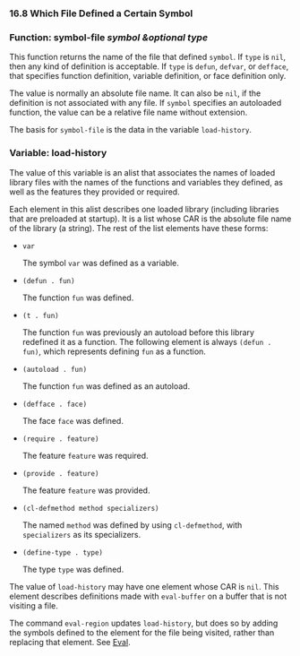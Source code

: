 

### 16.8 Which File Defined a Certain Symbol

### Function: **symbol-file** *symbol \&optional type*

This function returns the name of the file that defined `symbol`. If `type` is `nil`, then any kind of definition is acceptable. If `type` is `defun`, `defvar`, or `defface`, that specifies function definition, variable definition, or face definition only.

The value is normally an absolute file name. It can also be `nil`, if the definition is not associated with any file. If `symbol` specifies an autoloaded function, the value can be a relative file name without extension.

The basis for `symbol-file` is the data in the variable `load-history`.

### Variable: **load-history**

The value of this variable is an alist that associates the names of loaded library files with the names of the functions and variables they defined, as well as the features they provided or required.

Each element in this alist describes one loaded library (including libraries that are preloaded at startup). It is a list whose CAR is the absolute file name of the library (a string). The rest of the list elements have these forms:

*   `var`

    The symbol `var` was defined as a variable.

*   `(defun . fun)`

    The function `fun` was defined.

*   `(t . fun)`

    The function `fun` was previously an autoload before this library redefined it as a function. The following element is always `(defun . fun)`, which represents defining `fun` as a function.

*   `(autoload . fun)`

    The function `fun` was defined as an autoload.

*   `(defface . face)`

    The face `face` was defined.

*   `(require . feature)`

    The feature `feature` was required.

*   `(provide . feature)`

    The feature `feature` was provided.

*   `(cl-defmethod method specializers)`

    The named `method` was defined by using `cl-defmethod`, with `specializers` as its specializers.

*   `(define-type . type)`

    The type `type` was defined.

The value of `load-history` may have one element whose CAR is `nil`. This element describes definitions made with `eval-buffer` on a buffer that is not visiting a file.

The command `eval-region` updates `load-history`, but does so by adding the symbols defined to the element for the file being visited, rather than replacing that element. See [Eval](Eval.html).
